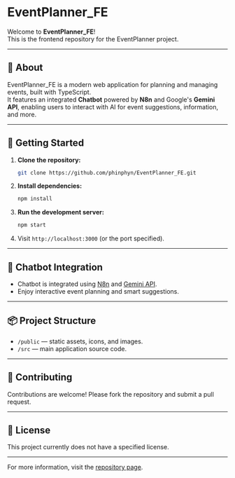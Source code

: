 # EventPlanner_FE
Welcome to **EventPlanner_FE**!  
This is the frontend repository for the EventPlanner project.

---

## 📝 About

EventPlanner_FE is a modern web application for planning and managing events, built with TypeScript.  
It features an integrated **Chatbot** powered by **N8n** and Google's **Gemini API**, enabling users to interact with AI for event suggestions, information, and more.

---

## 🚀 Getting Started

1. **Clone the repository:**
    ```bash
    git clone https://github.com/phinphyn/EventPlanner_FE.git
    ```
2. **Install dependencies:**
    ```bash
    npm install
    ```
3. **Run the development server:**
    ```bash
    npm start
    ```
4. Visit `http://localhost:3000` (or the port specified).

---

## 🤖 Chatbot Integration

- Chatbot is integrated using [N8n](https://n8n.io/) and [Gemini API](https://ai.google.dev/gemini-api/docs/).
- Enjoy interactive event planning and smart suggestions.

---

## 📦 Project Structure

- `/public` — static assets, icons, and images.
- `/src` — main application source code.

---

## 🙌 Contributing

Contributions are welcome! Please fork the repository and submit a pull request.

---

## 📄 License

This project currently does not have a specified license.

---

For more information, visit the [repository page](https://github.com/phinphyn/EventPlanner_FE).
